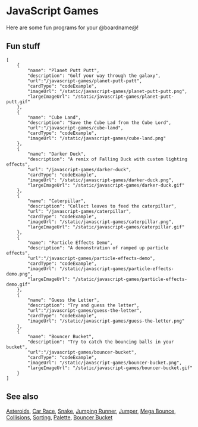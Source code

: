 # JavaScript Games

Here are some fun programs for your @boardname@!

## Fun stuff

```codecard
[
    {
        "name": "Planet Putt Putt",
        "description": "Golf your way through the galaxy",
        "url":"/javascript-games/planet-putt-putt",
        "cardType": "codeExample",
        "imageUrl": "/static/javascript-games/planet-putt-putt.png",
        "largeImageUrl": "/static/javascript-games/planet-putt-putt.gif"
    },
    {
        "name": "Cube Land",
        "description": "Save the Cube Lad from the Cube Lord",
        "url":"/javascript-games/cube-land",
        "cardType": "codeExample",
        "imageUrl": "/static/javascript-games/cube-land.png"
    },
    {
        "name": "Darker Duck",
        "description": "A remix of Falling Duck with custom lighting effects",
        "url": "/javascript-games/darker-duck",
        "cardType": "codeExample",
        "imageUrl": "/static/javascript-games/darker-duck.png",
        "largeImageUrl": "/static/javascript-games/darker-duck.gif"
    },
    {
        "name": "Caterpillar",
        "description": "Collect leaves to feed the caterpillar",
        "url": "/javascript-games/caterpillar",
        "cardType": "codeExample",
        "imageUrl": "/static/javascript-games/caterpillar.png",
        "largeImageUrl": "/static/javascript-games/caterpillar.gif"
    },
    {
        "name": "Particle Effects Demo",
        "description": "A demonstration of ramped up particle effects",
        "url":"/javascript-games/particle-effects-demo",
        "cardType": "codeExample",
        "imageUrl": "/static/javascript-games/particle-effects-demo.png",
        "largeImageUrl": "/static/javascript-games/particle-effects-demo.gif"
    },
    {
        "name": "Guess the Letter",
        "description": "Try and guess the letter",
        "url":"/javascript-games/guess-the-letter",
        "cardType": "codeExample",
        "imageUrl": "/static/javascript-games/guess-the-letter.png"
    },
    {
        "name": "Bouncer Bucket",
        "description": "Try to catch the bouncing balls in your bucket",
        "url":"/javascript-games/bouncer-bucket",
        "cardType": "codeExample",
        "imageUrl": "/static/javascript-games/bouncer-bucket.png",
        "largeImageUrl": "/static/javascript-games/bouncer-bucket.gif"
    }
]
```

## See also

[Asteroids](/javascript-games/asteroids),
[Car Race](/javascript-games/car-race),
[Snake](/javascript-games/snake),
[Jumping Runner](/javascript-games/runner),
[Jumper](/javascript-games/jumper),
[Mega Bounce](/javascript-games/mega-bounce),
[Collisions](/javascript-games/collisions),
[Sorting](/javascript-games/sorting),
[Palette](/javascript-games/palette),
[Bouncer Bucket](/javascript-games/bouncer-bucket)
